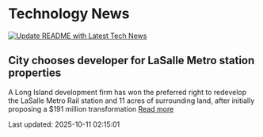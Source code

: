 # Technology News

[![Update README with Latest Tech News](https://github.com/tcdtist/daily-tech-digest/actions/workflows/main.yml/badge.svg)](https://github.com/tcdtist/daily-tech-digest/actions/workflows/main.yml)

## City chooses developer for LaSalle Metro station properties
A Long Island development firm has won the preferred right to redevelop the LaSalle Metro Rail station and 11 acres of surrounding land, after initially proposing a $191 million transformation
[Read more](https://buffalonews.com/news/local/business/development/article_ba41f4e1-e158-4c05-9d7f-cac4915e5a98.html)



Last updated: 2025-10-11 02:15:01